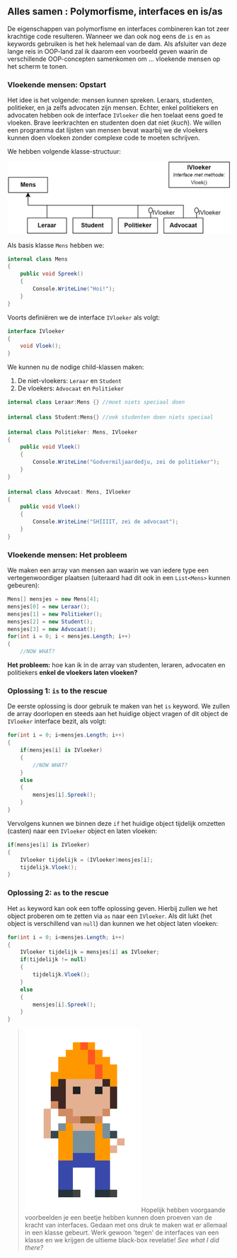 ## Alles samen : Polymorfisme, interfaces en is/as

De eigenschappen van polymorfisme en interfaces combineren kan tot zeer krachtige code resulteren. Wanneer we dan ook nog eens de ``is`` en ``as`` keywords gebruiken is het hek helemaal van de dam. Als afsluiter van deze lange reis in OOP-land zal ik daarom een voorbeeld geven waarin de verschillende OOP-concepten samenkomen om ... vloekende mensen op het scherm te tonen.


### Vloekende mensen: Opstart

Het idee is het volgende: mensen kunnen spreken. Leraars, studenten, politieker, en ja zelfs advocaten zijn mensen. Echter, enkel politiekers en advocaten hebben ook de interface ``IVloeker`` die hen toelaat eens goed te vloeken. Brave leerkrachten en studenten doen dat niet (*kuch*). We willen een programma dat lijsten van mensen bevat waarbij we de vloekers kunnen doen vloeken zonder complexe code te moeten schrijven.

We hebben volgende klasse-structuur:

![Klasse-schema van de vloekende mensen.](../assets/12_isas/polyinterface.png)


Als basis klasse ``Mens`` hebben we:

```csharp
internal class Mens
{
    public void Spreek()
    {
        Console.WriteLine("Hoi!");
    }
}
```



Voorts definiëren we de interface ``IVloeker`` als volgt:

```csharp
interface IVloeker
{
    void Vloek();
}
```

We kunnen nu de nodige child-klassen maken:

1. De niet-vloekers: ``Leraar`` en ``Student``
2. De vloekers: ``Advocaat`` en ``Politieker``

```csharp
internal class Leraar:Mens {} //moet niets speciaal doen

internal class Student:Mens{} //ook studenten doen niets speciaal

internal class Politieker: Mens, IVloeker
{
    public void Vloek()
    {
        Console.WriteLine("Godvermiljaardedju, zei de politieker");
    }
}

internal class Advocaat: Mens, IVloeker
{
    public void Vloek()
    {
        Console.WriteLine("SHIIIIT, zei de advocaat");
    }
}
```

### Vloekende mensen: Het probleem
We maken een array van mensen aan waarin we van iedere type een vertegenwoordiger plaatsen (uiteraard had dit ook in een ``List<Mens>`` kunnen gebeuren):

```csharp
Mens[] mensjes = new Mens[4];
mensjes[0] = new Leraar();
mensjes[1] = new Politieker();
mensjes[2] = new Student();
mensjes[3] = new Advocaat();
for(int i = 0; i < mensjes.Length; i++)
{
    //NOW WHAT?
```

**Het probleem:** hoe kan ik in de array van studenten, leraren, advocaten en politiekers **enkel de vloekers laten vloeken?**

<!-- \newpage -->


### Oplossing 1: ``is`` to the rescue
De eerste oplossing is door gebruik te maken van het ``is`` keyword.
We zullen de array doorlopen en steeds aan het huidige object vragen of dit object de ``IVloeker`` interface bezit, als volgt:
```csharp
for(int i = 0; i<mensjes.Length; i++)
{
    if(mensjes[i] is IVloeker)
    {
        //NOW WHAT?
    }
    else
    {
        mensjes[i].Spreek();
    }
}
```
Vervolgens kunnen we binnen deze ``if`` het huidige object tijdelijk omzetten (casten) naar een ``IVloeker`` object en laten vloeken:

```csharp
if(mensjes[i] is IVloeker)
{
    IVloeker tijdelijk = (IVloeker)mensjes[i];
    tijdelijk.Vloek();
}
```

### Oplossing 2: ``as`` to the rescue

Het ``as`` keyword kan ook een toffe oplossing geven. Hierbij zullen we het object proberen om te zetten via ``as`` naar een ``IVloeker``. Als dit lukt (het object is verschillend van ``null``) dan kunnen we het object laten vloeken:
```csharp
for(int i = 0; i<mensjes.Length; i++)
{
    IVloeker tijdelijk = mensjes[i] as IVloeker;
    if(tijdelijk != null)
    {
        tijdelijk.Vloek();
    }
    else
    {
        mensjes[i].Spreek();
    }
}
```


<!-- \newpage -->


>![](../assets/attention.png)Hopelijk hebben voorgaande voorbeelden je een beetje hebben kunnen doen proeven van de kracht van interfaces. Gedaan met ons druk te maken wat er allemaal in een klasse gebeurt. Werk gewoon 'tegen' de interfaces van een klasse en we krijgen de ultieme black-box revelatie! *See what I did there?*



